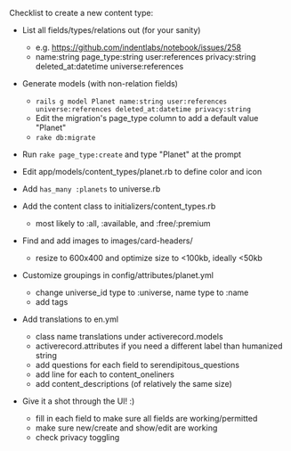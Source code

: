 Checklist to create a new content type:

- List all fields/types/relations out (for your sanity)
  - e.g. https://github.com/indentlabs/notebook/issues/258
  - name:string page_type:string user:references privacy:string deleted_at:datetime universe:references

- Generate models (with non-relation fields)
  - `rails g model Planet name:string user:references universe:references deleted_at:datetime privacy:string`
  - Edit the migration's page_type column to add a default value "Planet"
  - `rake db:migrate`

- Run `rake page_type:create` and type "Planet" at the prompt

- Edit app/models/content_types/planet.rb to define color and icon

- Add `has_many :planets` to universe.rb

- Add the content class to initializers/content_types.rb
  - most likely to :all, :available, and :free/:premium

- Find and add images to images/card-headers/
  - resize to 600x400 and optimize size to <100kb, ideally <50kb

- Customize groupings in config/attributes/planet.yml
  - change universe_id type to :universe, name type to :name
  - add tags

- Add translations to en.yml
  - class name translations under activerecord.models
  - activerecord.attributes if you need a different label than humanized string
  - add questions for each field to serendipitous_questions
  - add line for each to content_oneliners
  - add content_descriptions (of relatively the same size)

- Give it a shot through the UI! :)
  - fill in each field to make sure all fields are working/permitted
  - make sure new/create and show/edit are working
  - check privacy toggling
